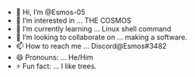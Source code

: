 - 👋 Hi, I’m @Esmos-05
- 👀 I’m interested in ... THE COSMOS
- 🌱 I’m currently learning ... Linux shell command
- 💞️ I’m looking to collaborate on ... making a software.
- 📫 How to reach me ... Discord@Esmos#3482
- 😄 Pronouns: ... He/Him
- ⚡ Fun fact: ... I like trees.  

<!---
Esmos-05/Esmos-05 is a ✨ special ✨ repository because its `README.md` (this file) appears on your GitHub profile.
You can click the Preview link to take a look at your changes.
--->
